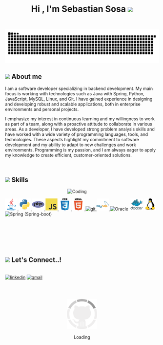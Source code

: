 <h1 align="center"><b>Hi , I'm Sebastian Sosa </b><img src="https://media.giphy.com/media/hvRJCLFzcasrR4ia7z/giphy.gif" width="35"></h1>

<br>

<p align = "center">
	<img src = "https://github.com/7oSkaaa/7oSkaaa/blob/output/github-contribution-grid-snake.svg?" alt = "Snake Game"/>
</p>


<h2><img src = "https://github.com/7oSkaaa/7oSkaaa/blob/main/Images/about_me.gif?raw=true" width = 50px> About me </h2>
 

I am a software developer specializing in backend development. My main focus is working with technologies such as Java with Spring, Python, JavaScript, MySQL, Linux, and Git. I have gained experience in designing and developing robust and scalable applications, both in enterprise environments and personal projects.

I emphasize my interest in continuous learning and my willingness to work as part of a team, along with a proactive attitude to collaborate in various areas. As a developer, I have developed strong problem analysis skills and have worked with a wide variety of programming languages, tools, and technologies. These aspects highlight my commitment to software development and my ability to adapt to new challenges and work environments. Programming is my passion, and I am always eager to apply my knowledge to create efficient, customer-oriented solutions.

<br>

<h2> <img src="https://media2.giphy.com/media/QssGEmpkyEOhBCb7e1/giphy.gif?cid=ecf05e47a0n3gi1bfqntqmob8g9aid1oyj2wr3ds3mg700bl&rid=giphy.gif" width="32px"> Skills </h2>

<img align="right" alt="Coding" width="300" src="https://i.pinimg.com/originals/81/17/8b/81178b47a8598f0c81c4799f2cdd4057.gif">

<br>

<p align="left">
<a href="https://www.java.com" target="_blank" rel="noreferrer"> <img src="https://raw.githubusercontent.com/devicons/devicon/master/icons/java/java-original.svg" alt="java" width="40" height="40"/> </a>
<a href="https://www.python.org" target="_blank" rel="noreferrer"> <img src="https://raw.githubusercontent.com/devicons/devicon/master/icons/python/python-original.svg" alt="python" width="40" height="40"/> </a>
<a href="https://www.php.net" target="_blank"> <img src="https://raw.githubusercontent.com/devicons/devicon/master/icons/php/php-original.svg" alt="php" width="40" height="40"/> </a>
<a href="https://developer.mozilla.org/en-US/docs/Web/JavaScript" target="_blank" rel="noreferrer"> <img src="https://raw.githubusercontent.com/devicons/devicon/master/icons/javascript/javascript-original.svg" alt="javascript" width="40" height="40"/> </a>
<a href="https://www.w3schools.com/css/" target="_blank" rel="noreferrer"> <img src="https://raw.githubusercontent.com/devicons/devicon/master/icons/css3/css3-original-wordmark.svg" alt="css3" width="40" height="40"/> </a> 
<a href="https://www.w3.org/html/" target="_blank" rel="noreferrer"> <img src="https://raw.githubusercontent.com/devicons/devicon/master/icons/html5/html5-original-wordmark.svg" alt="html5" width="40" height="40"/> </a>
<a href="https://git-scm.com/" target="_blank" rel="noreferrer"> <img src="https://www.vectorlogo.zone/logos/git-scm/git-scm-icon.svg" alt="git" width="40" height="40"/> </a>
<a href="https://www.mysql.com/" target="_blank" rel="noreferrer"> <img src="https://raw.githubusercontent.com/devicons/devicon/master/icons/mysql/mysql-original-wordmark.svg" alt="mysql" width="40" height="40"/> </a>
<img src="https://cdn.jsdelivr.net/gh/devicons/devicon@latest/icons/oracle/oracle-original.svg" width="40px"  alt="Oracle"> <img
<a href="https://www.docker.com/" target="_blank" rel="noreferrer"> <img src="https://raw.githubusercontent.com/devicons/devicon/master/icons/docker/docker-original-wordmark.svg" alt="docker" width="40" height="40"/> </a>
<a href="https://www.linux.org/" target="_blank"> <img src="https://raw.githubusercontent.com/devicons/devicon/master/icons/linux/linux-original.svg" alt="linux" width="40" height="40"/> </a>
 <img
    src="https://cdn.jsdelivr.net/gh/devicons/devicon@latest/icons/spring/spring-original-wordmark.svg"
    width="45px"
    alt="Spring (Spring-boot)">
    &nbsp;&nbsp;&nbsp;&nbsp;
	
<p align="center">

<br><br><br><br><br>

<h2><img src='https://raw.githubusercontent.com/ShahriarShafin/ShahriarShafin/main/Assets/handshake.gif' width="100px"> Let's Connect..!</h2>
<br>
<div align='left'>
<a href="https://www.linkedin.com/in/sebastian-sosa-84099925a/" target="blank"><img align="center" src="https://user-images.githubusercontent.com/88904952/234979284-68c11d7f-1acc-4f0c-ac78-044e1037d7b0.png" alt="linkedin" height="50" width="50" /></a>
<a href="mailto:joansebastiansosa10@gmail.com" target="blank"><img align="center" src="https://github.com/Mo-Alsehli/Mo-Alsehli/assets/98949843/6d935082-a6bb-4f5d-be13-87b821d8421c" alt="gmail" height="50" width="50"  /></a>

</div>

<br><br>

<div align=center>
        <img src="https://raw.githubusercontent.com/AhmedFathyDev/AhmedFathyDev/main/GitHub.gif" alt="GitHub Octocat Logo" height="100">
        <p>Loading</p>
    </div>

<div align='center'>
